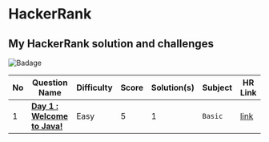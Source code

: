 # HackerRank
## My HackerRank solution and challenges

![Badage](https://github.com/abheeshtsingh2803/HackerRank_Java/assets/131380599/95954f94-a9e6-4752-9e88-b245e5ddfceb)

| No | Question Name | Difficulty | Score | Solution(s) | Subject | HR Link |
|--|--|--|--|--|--|--|
| 1 | [**Day 1 : Welcome to Java!**](solution/Welcome_to_java.md) | Easy | 5 | 1 | `Basic` | [link](https://www.hackerrank.com/challenges/welcome-to-java/problem?isFullScreen=true) |
